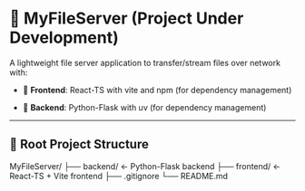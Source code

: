 # 📁 MyFileServer (Project Under Development)

A lightweight file server application to transfer/stream files over network with:

- 🔷 **Frontend**: React-TS with vite and npm (for dependency management)  

- 🔶 **Backend**: Python-Flask with uv (for dependency management)

---

## 📂 Root Project Structure

MyFileServer/
├── backend/ ← Python-Flask backend
├── frontend/ ← React-TS + Vite frontend
├── .gitignore
└── README.md